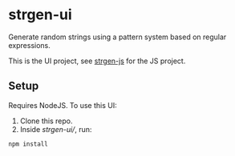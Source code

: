 # strgen-ui

Generate random strings using a pattern system based on regular expressions.

This is the UI project, see [strgen-js](https://github.com/arh23/strgen-js) for the JS project.

## Setup

Requires NodeJS. To use this UI:

1. Clone this repo.
2. Inside *strgen-ui/*, run:

~~~~
npm install
~~~~